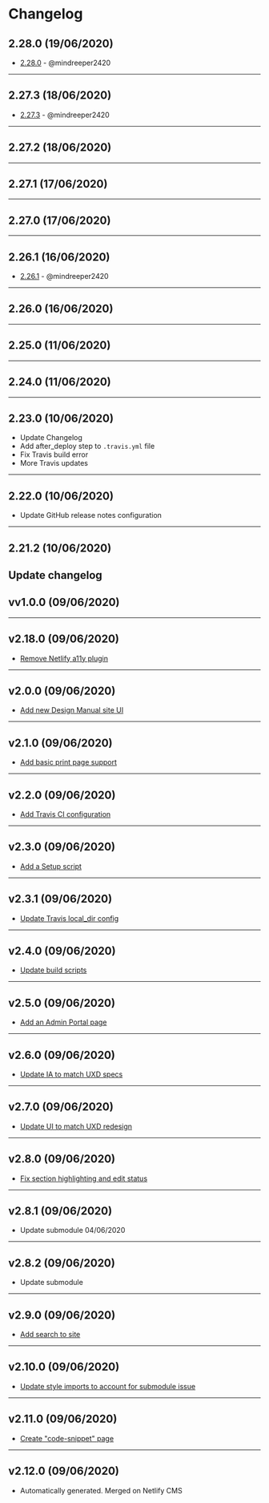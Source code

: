 # Changelog

## 2.28.0 (19/06/2020)
- [2.28.0](https://github.com/redhat-developer/design-manual/commit/586197647775fc20fd0be36e85df0723567ba3fa) - @mindreeper2420

---

## 2.27.3 (18/06/2020)
- [2.27.3](https://github.com/redhat-developer/design-manual/commit/165ae4b45d02970911509f2021da65fed3d411c7) - @mindreeper2420

---

## 2.27.2 (18/06/2020)

---

## 2.27.1 (17/06/2020)

---

## 2.27.0 (17/06/2020)

---

## 2.26.1 (16/06/2020)
- [2.26.1](https://github.com/redhat-developer/design-manual/commit/caadb5ad922d52a54a27438d62e8fb2303c2f520) - @mindreeper2420

---

## 2.26.0 (16/06/2020)

---

## 2.25.0 (11/06/2020)

---

## 2.24.0 (11/06/2020)

---

## 2.23.0 (10/06/2020)
- Update Changelog
- Add after_deploy step to `.travis.yml` file
- Fix Travis build error
- More Travis updates
---

## 2.22.0 (10/06/2020)
- Update GitHub release notes configuration
---

## 2.21.2 (10/06/2020)
Update changelog
---

## vv1.0.0 (09/06/2020)


---

## v2.18.0 (09/06/2020)
- [Remove Netlify a11y plugin](https://github.com/redhat-developer/design-manual/commit/ec19cebedab5aa63d2d0416ad808dac3ba0c2476)
---

## v2.0.0 (09/06/2020)
- [Add new Design Manual site UI](https://github.com/redhat-developer/design-manual/commit/5aed705f70a710d5dc96b44afcbb729b9b1eb845)
---

## v2.1.0 (09/06/2020)
- [Add basic print page support](https://github.com/redhat-developer/design-manual/commit/d6bd381e9958c426dddbaa58f9c4a31804cfead1)
---

## v2.2.0 (09/06/2020)
- [Add Travis CI configuration](https://github.com/redhat-developer/design-manual/commit/15e31994304871e7d79acecf83d4cabc1b98ffbf)
---

## v2.3.0 (09/06/2020)
- [Add a Setup script](https://github.com/redhat-developer/design-manual/commit/d31d51727ec333bb3d152b385718ba7cf9db0893)
---

## v2.3.1 (09/06/2020)
- [Update Travis local_dir config](https://github.com/redhat-developer/design-manual/commit/fce75a69f05bfce830b0a004c48236013510f0f5)
---

## v2.4.0 (09/06/2020)
- [Update build scripts](https://github.com/redhat-developer/design-manual/commit/3078d71e99e20f8a0a83b4e8f19b46f0319772fd)
---

## v2.5.0 (09/06/2020)
- [Add an Admin Portal page](https://github.com/redhat-developer/design-manual/commit/7707e9166bd3594a187021a40682f23f44b5007d)
---

## v2.6.0 (09/06/2020)
- [Update IA to match UXD specs](https://github.com/redhat-developer/design-manual/commit/87614f74265e313b6c13e2826cc3e8e9c46457e4)
---

## v2.7.0 (09/06/2020)
- [Update UI to match UXD redesign](https://github.com/redhat-developer/design-manual/commit/92c74ac2db8d18dd03f91eba2c62553c6d0ba2ac)
---

## v2.8.0 (09/06/2020)
- [Fix section highlighting and edit status](https://github.com/redhat-developer/design-manual/commit/f8e39f42ed70b01141f3a753debed4973086dc4b)
---

## v2.8.1 (09/06/2020)
- Update submodule 04/06/2020
---

## v2.8.2 (09/06/2020)
- Update submodule
---

## v2.9.0 (09/06/2020)
- [Add search to site](https://github.com/redhat-developer/design-manual/commit/5714c3bcd95dfd11a353d5f220c07158cbd6c83e)
---

## v2.10.0 (09/06/2020)
- [Update style imports to account for submodule issue](https://github.com/redhat-developer/design-manual/commit/e2a5fbed0c4d44e5e7e6f291316807ed6d564dd0)
---

## v2.11.0 (09/06/2020)
- [Create "code-snippet" page](https://github.com/redhat-developer/design-manual/commit/233c9c402bba701824b24eb84e136aa800247756)
---

## v2.12.0 (09/06/2020)
- Automatically generated. Merged on Netlify CMS